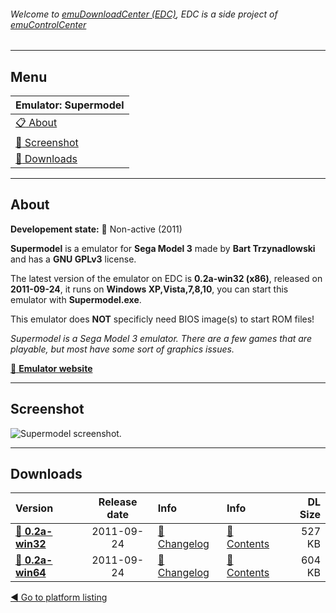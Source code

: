 ###### Welcome to [emuDownloadCenter (EDC)](https://github.com/PhoenixInteractiveNL/emuDownloadCenter/wiki/), EDC is a side project of [emuControlCenter](https://github.com/PhoenixInteractiveNL/emuControlCenter/wiki/)
***
## Menu
| **Emulator: Supermodel** |
|:---------|
| [:clipboard: About](#about) |
| [:sunrise: Screenshot](#screen) |
| [:floppy_disk: Downloads](#downloads) |
***
## About
**Developement state:** :red_circle: Non-active (2011)

**Supermodel** is a emulator for **Sega Model 3** made by **Bart Trzynadlowski** and has a **GNU GPLv3** license.

The latest version of the emulator on EDC is **0.2a-win32 (x86)**, released on **2011-09-24**, it runs on **Windows XP,Vista,7,8,10**, you can start this emulator with **Supermodel.exe**.

This emulator does **NOT** specificly need BIOS image(s) to start ROM files!

_Supermodel is a Sega Model 3 emulator. There are a few games that are playable, but most have some sort of graphics issues._

[:link: **Emulator website**](http://supermodel3.com)
***
## Screenshot
![](https://raw.githubusercontent.com/PhoenixInteractiveNL/emuDownloadCenter/master/hooks/supermodel/emulator_screen_01.jpg "Supermodel screenshot.")
***
## Downloads
| Version  | Release date  | Info       | Info       | DL Size    |
|:---------|:-------------:|:-----------|:-----------|-----------:|
| [:floppy_disk: **0.2a-win32**](https://github.com/PhoenixInteractiveNL/edc-repo0004/raw/master/supermodel/0.2a-win32.7z) | 2011-09-24 | [:page_facing_up: Changelog](https://github.com/PhoenixInteractiveNL/edc-repo0004/blob/master/supermodel/0.2a-win32_changelog.txt) | [:mag_right: Contents](https://github.com/PhoenixInteractiveNL/edc-repo0004/blob/master/supermodel/0.2a-win32_contents.txt) | 527 KB |
| [:floppy_disk: **0.2a-win64**](https://github.com/PhoenixInteractiveNL/edc-repo0004/raw/master/supermodel/0.2a-win64.7z) | 2011-09-24 | [:page_facing_up: Changelog](https://github.com/PhoenixInteractiveNL/edc-repo0004/blob/master/supermodel/0.2a-win64_changelog.txt) | [:mag_right: Contents](https://github.com/PhoenixInteractiveNL/edc-repo0004/blob/master/supermodel/0.2a-win64_contents.txt) | 604 KB |

[:arrow_backward: Go to platform listing](https://github.com/PhoenixInteractiveNL/emuDownloadCenter/wiki/EDC-Platform-List)
